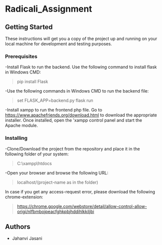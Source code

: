 # Radicali_Assignment

## Getting Started

These instructions will get you a copy of the project up and running on your local machine for development and testing purposes.

### Prerequisites

-Install Flask to run the backend. Use the following command to install flask in Windows CMD:
> pip install Flask

-Use the following commands in Windows CMD to run the backend file:
> set FLASK_APP=backend.py
> flask run

-Install xampp to run the frontend php file. Go to https://www.apachefriends.org/download.html to download the appropriate installer. Once installed, open the 'xampp control panel and start the Apache module. 

### Installing

-Clone/Download the project from the repository and place it in the following folder of your system:
> C:\xampp\htdocs

-Open your browser and browse the following URL:
> localhost/(project-name as in the folder)

In case if you get any access-request error, please download the following chrome-extension:
> https://chrome.google.com/webstore/detail/allow-control-allow-origi/nlfbmbojpeacfghkpbjhddihlkkiljbi


## Authors

* Jahanvi Jasani
